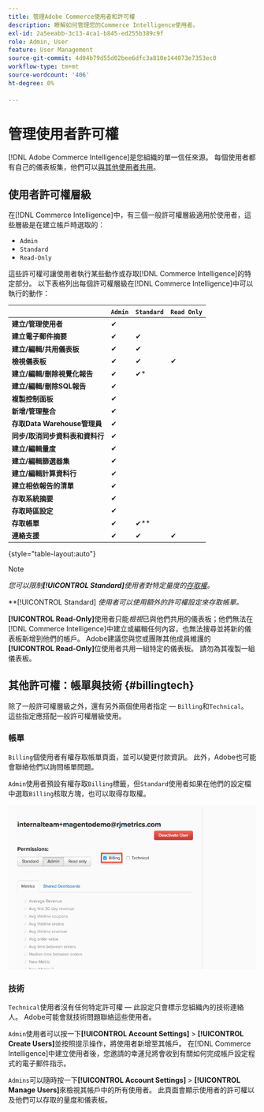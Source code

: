 ```yaml
---
title: 管理Adobe Commerce使用者和許可權
description: 瞭解如何管理您的Commerce Intelligence使用者。
exl-id: 2a5eeabb-3c13-4ca1-b845-ed255b389c9f
role: Admin, User
feature: User Management
source-git-commit: 4d04b79d55d02bee6dfc3a810e144073e7353ec0
workflow-type: tm+mt
source-wordcount: '406'
ht-degree: 0%

---
```


# 管理使用者許可權

[!DNL Adobe Commerce Intelligence]是您組織的單一信任來源。 每個使用者都有自己的儀表板集，他們可以[與其他使用者共用](../../data-user/dashboards/share-dashboard-with-users.md)。

## 使用者許可權層級

在[!DNL Commerce Intelligence]中，有三個一般許可權層級適用於使用者，這些層級是在建立帳戶時選取的：

* `Admin`
* `Standard`
* `Read-Only`

這些許可權可讓使用者執行某些動作或存取[!DNL Commerce Intelligence]的特定部分。 以下表格列出每個許可權層級在[!DNL Commerce Intelligence]中可以執行的動作：

|   | `Admin` | `Standard` | `Read Only` |
| -----|-----|-----|----|
| **建立/管理使用者** | ✔ |   |   |
| **建立電子郵件摘要** | ✔ | ✔ |   |
| **建立/編輯/共用儀表板** | ✔ | ✔ |   |
| **檢視儀表板** | ✔ | ✔ | ✔ |
| **建立/編輯/刪除視覺化報告** | ✔ | ✔* |   |
| **建立/編輯/刪除SQL報告** | ✔ |  |   |
| **複製控制面板** | ✔ |   |   |
| **新增/管理整合** | ✔ |   |   |
| **存取Data Warehouse管理員** | ✔ |   |   |
| **同步/取消同步資料表和資料行** | ✔ |   |   |
| **建立/編輯量度** | ✔ |   |   |
| **建立/編輯篩選器集** | ✔ |   |   |
| **建立/編輯計算資料行** | ✔ |   |   |
| **建立相依報告的清單** | ✔ |   |   |
| **存取系統摘要** | ✔ |   |   |
| **存取時區設定** | ✔ |   |   |
| **存取帳單** | ✔ | ✔** |   |
| **連絡支援** | ✔ | ✔ | ✔ |

{style="table-layout:auto"}

>[!NOTE]
>
>_您可以限制&#x200B;**[!UICONTROL Standard]**&#x200B;使用者對特定量度的[存取權](../../administrator/user-management/restrict-metric-access.md)。_
>
>**[!UICONTROL Standard] _使用者可以使用額外的許可權設定來存取帳單。_
>
>**[!UICONTROL Read-Only]**&#x200B;使用者只能&#x200B;_檢視_&#x200B;已與他們共用的儀表板；他們無法在[!DNL Commerce Intelligence]中建立或編輯任何內容，也無法搜尋並將新的儀表板新增到他們的帳戶。 Adobe建議您與您或團隊其他成員維護的&#x200B;**[!UICONTROL Read-Only]**&#x200B;位使用者共用一組特定的儀表板。 請勿為其複製一組儀表板。

## 其他許可權：帳單與技術 {#billingtech}

除了一般許可權層級之外，還有另外兩個使用者指定 — `Billing`和`Technical`。 這些指定應搭配一般許可權層級使用。

### 帳單

`Billing`個使用者有權存取帳單頁面，並可以變更付款資訊。 此外，Adobe也可能會聯絡他們以詢問帳單問題。

`Admin`使用者預設有權存取`Billing`標籤，但`Standard`使用者如果在他們的設定檔中選取`Billing`核取方塊，也可以取得存取權。

![帳單頁面](../../assets/billing.png)<!--{: width="550" height="363"}-->

### 技術

`Technical`使用者沒有任何特定許可權 — 此設定只會標示您組織內的技術連絡人。 Adobe可能會就技術問題聯絡這些使用者。

`Admin`使用者可以按一下&#x200B;**[!UICONTROL Account Settings]** > **[!UICONTROL Create Users]**&#x200B;並按照提示操作，將使用者新增至其帳戶。 在[!DNL Commerce Intelligence]中建立使用者後，您邀請的幸運兒將會收到有關如何完成帳戶設定程式的電子郵件指示。

`Admins`可以隨時按一下&#x200B;**[!UICONTROL Account Settings]** > **[!UICONTROL Manage Users]**&#x200B;來檢視其帳戶中的所有使用者。 此頁面會顯示使用者的許可權以及他們可以存取的量度和儀表板。
